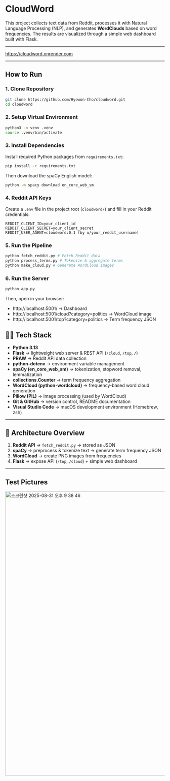 # CloudWord

This project collects text data from Reddit, processes it with Natural Language Processing (NLP), and generates **WordClouds** based on word frequencies. The results are visualized through a simple web dashboard built with Flask.

---

https://cloudword.onrender.com

---

## How to Run

### 1. Clone Repository
```bash
git clone https://github.com/Hyowon-Cho/cloudword.git
cd cloudword
```

### 2. Setup Virtual Environment
```bash
python3 -m venv .venv
source .venv/bin/activate
```

### 3. Install Dependencies
Install required Python packages from `requirements.txt`:
```bash
pip install -r requirements.txt
```

Then download the spaCy English model:
```bash
python -m spacy download en_core_web_sm
```

### 4. Reddit API Keys
Create a `.env` file in the project root (`cloudword/`) and fill in your Reddit credentials:

```
REDDIT_CLIENT_ID=your_client_id
REDDIT_CLIENT_SECRET=your_client_secret
REDDIT_USER_AGENT=cloudword:0.1 (by u/your_reddit_username)
```

### 5. Run the Pipeline
```bash
python fetch_reddit.py # Fetch Reddit data
python process_terms.py # Tokenize & aggregate terms
python make_cloud.py # Generate WordCloud images
```

### 6. Run the Server
```bash
python app.py
```

Then, open in your browser:
- http://localhost:5001/ -> Dashboard  
- http://localhost:5001/cloud?category=politics -> WordCloud image  
- http://localhost:5001/top?category=politics -> Term frequency JSON  

## 🧑‍💻 Tech Stack

- **Python 3.13** 
- **Flask** -> lightweight web server & REST API (`/cloud`, `/top`, `/`)
- **PRAW** -> Reddit API data collection
- **python-dotenv** -> environment variable management
- **spaCy (en_core_web_sm)** -> tokenization, stopword removal, lemmatization
- **collections.Counter** -> term frequency aggregation
- **WordCloud (python-wordcloud)** -> frequency-based word cloud generation
- **Pillow (PIL)** -> image processing (used by WordCloud)
- **Git & GitHub** -> version control, README documentation
- **Visual Studio Code** -> macOS development environment (Homebrew, zsh)

---

## 🧩 Architecture Overview

1. **Reddit API** -> `fetch_reddit.py` -> stored as JSON  
2. **spaCy** -> preprocess & tokenize text -> generate term frequency JSON  
3. **WordCloud** -> create PNG images from frequencies  
4. **Flask** -> expose API (`/top`, `/cloud`) + simple web dashboard  

---

## Test Pictures

<img width="1512" height="895" alt="스크린샷 2025-08-31 오후 9 38 46" src="https://github.com/user-attachments/assets/060155e3-7f83-4b38-add6-7efeb31f3832" />